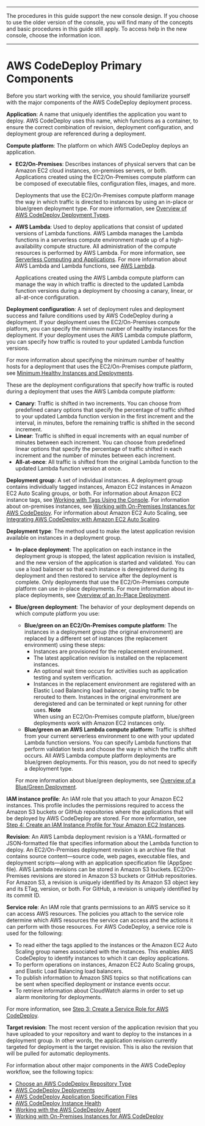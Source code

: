 --------

 The procedures in this guide support the new console design\. If you choose to use the older version of the console, you will find many of the concepts and basic procedures in this guide still apply\. To access help in the new console, choose the information icon\. 

--------

# AWS CodeDeploy Primary Components<a name="primary-components"></a>

Before you start working with the service, you should familiarize yourself with the major components of the AWS CodeDeploy deployment process\. 

**Application**: A name that uniquely identifies the application you want to deploy\. AWS CodeDeploy uses this name, which functions as a container, to ensure the correct combination of revision, deployment configuration, and deployment group are referenced during a deployment\.

**Compute platform**: The platform on which AWS CodeDeploy deploys an application\.
+ **EC2/On\-Premises**: Describes instances of physical servers that can be Amazon EC2 cloud instances, on\-premises servers, or both\. Applications created using the EC2/On\-Premises compute platform can be composed of executable files, configuration files, images, and more\.

  Deployments that use the EC2/On\-Premises compute platform manage the way in which traffic is directed to instances by using an in\-place or blue/green deployment type\. For more information, see [Overview of AWS CodeDeploy Deployment Types](welcome.md#welcome-deployment-overview)\.
+ **AWS Lambda**: Used to deploy applications that consist of updated versions of Lambda functions\. AWS Lambda manages the Lambda functions in a serverless compute environment made up of a high\-availability compute structure\. All administration of the compute resources is performed by AWS Lambda\. For more information, see [Serverless Computing and Applications](https://aws.amazon.com/serverless/)\. For more information about AWS Lambda and Lambda functions, see [AWS Lambda](https://aws.amazon.com/lambda/)\.

  Applications created using the AWS Lambda compute platform can manage the way in which traffic is directed to the updated Lambda function versions during a deployment by choosing a canary, linear, or all\-at\-once configuration\. 

**Deployment configuration**: A set of deployment rules and deployment success and failure conditions used by AWS CodeDeploy during a deployment\. If your deployment uses the EC2/On\-Premises compute platform, you can specify the minimum number of healthy instances for the deployment\. If your deployment uses the AWS Lambda compute platform, you can specify how traffic is routed to your updated Lambda function versions\.

For more information about specifying the minimum number of healthy hosts for a deployment that uses the EC2/On\-Premises compute platform, see [Minimum Healthy Instances and Deployments](instances-health.md#minimum-healthy-hosts)\.

These are the deployment configurations that specify how traffic is routed during a deployment that uses the AWS Lambda compute platform:
+ **Canary**: Traffic is shifted in two increments\. You can choose from predefined canary options that specify the percentage of traffic shifted to your updated Lambda function version in the first increment and the interval, in minutes, before the remaining traffic is shifted in the second increment\. 
+ **Linear**: Traffic is shifted in equal increments with an equal number of minutes between each increment\. You can choose from predefined linear options that specify the percentage of traffic shifted in each increment and the number of minutes between each increment\.
+ **All\-at\-once**: All traffic is shifted from the original Lambda function to the updated Lambda function version at once\.

**Deployment group**: A set of individual instances\. A deployment group contains individually tagged instances, Amazon EC2 instances in Amazon EC2 Auto Scaling groups, or both\. For information about Amazon EC2 instance tags, see [Working with Tags Using the Console](https://docs.aws.amazon.com//AWSEC2/latest/UserGuide/Using_Tags.html#Using_Tags_Console)\. For information about on\-premises instances, see [Working with On\-Premises Instances for AWS CodeDeploy](instances-on-premises.md)\. For information about Amazon EC2 Auto Scaling, see [Integrating AWS CodeDeploy with Amazon EC2 Auto Scaling](integrations-aws-auto-scaling.md)\.

**Deployment type**: The method used to make the latest application revision available on instances in a deployment group\.
+ **In\-place deployment**: The application on each instance in the deployment group is stopped, the latest application revision is installed, and the new version of the application is started and validated\. You can use a load balancer so that each instance is deregistered during its deployment and then restored to service after the deployment is complete\. Only deployments that use the EC2/On\-Premises compute platform can use in\-place deployments\. For more information about in\-place deployments, see [Overview of an In\-Place Deployment](welcome.md#welcome-deployment-overview-in-place)\.
+ **Blue/green deployment**: The behavior of your deployment depends on which compute platform you use:
  + **Blue/green on an EC2/On\-Premises compute platform**: The instances in a deployment group \(the original environment\) are replaced by a different set of instances \(the replacement environment\) using these steps:
    + Instances are provisioned for the replacement environment\.
    + The latest application revision is installed on the replacement instances\.
    + An optional wait time occurs for activities such as application testing and system verification\.
    + Instances in the replacement environment are registered with an Elastic Load Balancing load balancer, causing traffic to be rerouted to them\. Instances in the original environment are deregistered and can be terminated or kept running for other uses\.
**Note**  
When using an EC2/On\-Premises compute platform, blue/green deployments work with Amazon EC2 instances only\.
  + **Blue/green on an AWS Lambda compute platform**: Traffic is shifted from your current serverless environment to one with your updated Lambda function versions\. You can specify Lambda functions that perform validation tests and choose the way in which the traffic shift occurs\. All AWS Lambda compute platform deployments are blue/green deployments\. For this reason, you do not need to specify a deployment type\. 

  For more information about blue/green deployments, see [Overview of a Blue/Green Deployment](welcome.md#welcome-deployment-overview-blue-green)\.

**IAM instance profile**: An IAM role that you attach to your Amazon EC2 instances\. This profile includes the permissions required to access the Amazon S3 buckets or GitHub repositories where the applications that will be deployed by AWS CodeDeploy are stored\. For more information, see [Step 4: Create an IAM Instance Profile for Your Amazon EC2 Instances](getting-started-create-iam-instance-profile.md)\.

**Revision**: An AWS Lambda deployment revision is a YAML\-formatted or JSON\-formatted file that specifies information about the Lambda function to deploy\. An EC2/On\-Premises deployment revision is an archive file that contains source content—source code, web pages, executable files, and deployment scripts—along with an application specification file \(AppSpec file\)\. AWS Lambda revisions can be stored in Amazon S3 buckets\. EC2/On\-Premises revisions are stored in Amazon S3 buckets or GitHub repositories\. For Amazon S3, a revision is uniquely identified by its Amazon S3 object key and its ETag, version, or both\. For GitHub, a revision is uniquely identified by its commit ID\.

**Service role**: An IAM role that grants permissions to an AWS service so it can access AWS resources\. The policies you attach to the service role determine which AWS resources the service can access and the actions it can perform with those resources\. For AWS CodeDeploy, a service role is used for the following:
+ To read either the tags applied to the instances or the Amazon EC2 Auto Scaling group names associated with the instances\. This enables AWS CodeDeploy to identify instances to which it can deploy applications\.
+ To perform operations on instances, Amazon EC2 Auto Scaling groups, and Elastic Load Balancing load balancers\.
+ To publish information to Amazon SNS topics so that notifications can be sent when specified deployment or instance events occur\.
+ To retrieve information about CloudWatch alarms in order to set up alarm monitoring for deployments\.

For more information, see [Step 3: Create a Service Role for AWS CodeDeploy](getting-started-create-service-role.md)\.

**Target revision**: The most recent version of the application revision that you have uploaded to your repository and want to deploy to the instances in a deployment group\. In other words, the application revision currently targeted for deployment is the target revision\. This is also the revision that will be pulled for automatic deployments\.

For information about other major components in the AWS CodeDeploy workflow, see the following topics:
+ [Choose an AWS CodeDeploy Repository Type](application-revisions-repository-type.md)
+  [AWS CodeDeploy Deployments](deployment-steps.md)
+  [AWS CodeDeploy Application Specification Files](application-specification-files.md)
+  [AWS CodeDeploy Instance Health](instances-health.md)
+  [Working with the AWS CodeDeploy Agent](codedeploy-agent.md)
+  [Working with On\-Premises Instances for AWS CodeDeploy](instances-on-premises.md)